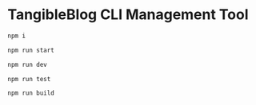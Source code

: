 
# TangibleBlog CLI Management Tool

```bash
npm i
```

```bash
npm run start
```

```bash
npm run dev
```

```bash
npm run test
```

```bash
npm run build
```
